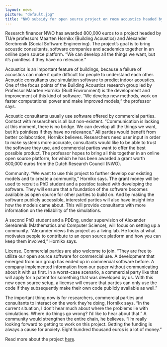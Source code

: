 ```yaml
---
layout: news
picture: "default.jpg"
title: "NWO subsidy for open source project on room acoustics headed by TU/e professors Maarten Hornikx and Alexander Serebrenik "
---
```


Research financer NWO has awarded 800,000 euros to a project headed by TU/e professors Maarten Hornikx (Building Acoustics) and Alexander Serebrenik (Social Software Engineering). The project’s goal is to bring acoustic consultants, software companies and academics together in an online open source platform. “We can develop all the things we want, but it’s pointless if they have no relevance.”

Acoustics is an important feature of buildings, because a failure of acoustics can make it quite difficult for people to understand each other. Acoustic consultants use simulation software to predict indoor acoustics. One of the focus points of the Building Acoustics research group led by Professor Maarten Hornikx (Built Environment) is the development and improvement of this kind of software. “We develop new methods, work on faster computational power and make improved models,” the professor says.

Acoustic consultants usually use software offered by commercial parties. Contact with researchers is all but non-existent. “Communication is lacking at this moment, there is no bridge. We can develop all the things we want, but it’s pointless if they have no relevance.” All parties would benefit from better collaboration, Hornikx believes. Researchers need user input in order to make systems more accurate, consultants would like to be able to trust the software they use, and commercial parties want to offer the best possible product. The professor hopes to bring all this together in an online open source platform, for which he has been awarded a grant worth 800,000 euros from the Dutch Research Council (NWO).

Community. “We want to use this project to further develop our existing models and to create a community,” Hornikx says. The grant money will be used to recruit a PhD student and a postdoc tasked with developing the software. They will ensure that a foundation of the software becomes available as open source for other parties to build on. And by making the software publicly accessible, interested parties will also have insight into how the models came about. This will provide consultants with more information on the reliability of the simulations.

A second PhD student and a PDEng, under supervision of Alexander Serebrenik (Mathematics and Computer Science), will focus on setting up a community. “Alexander views this project as a living lab. He looks at what motivates people to contribute to an open source platform and how you can keep them involved,” Hornikx says.

License. Commercial parties are also welcome to join. “They are free to utilize our open source software for commercial use. A development that emerged from our group has ended up in commercial software before. A company implemented information from our paper without communicating about it with us first. In a worst-case scenario, a commercial party like that will apply for a patent for something that was developed by us. With this new open source setup, a license will ensure that parties can only use the code if they subsequently make their own code publicly available as well.”

The important thing now is for researchers, commercial parties and consultants to interact on the work they’re doing, Hornikx says. “In the current situation, I don’t hear much about where the problems lie with simulations. Where do things go wrong? I’d like to hear about that.” A community would strengthen the entire chain, he believes. “I’m really looking forward to getting to work on this project. Getting the funding is always a cause for anxiety. Eight hundred thousand euros is a lot of money.”

Read more about the project [here](https://www.cursor.tue.nl/en/news/2022/februari/week-4/nwo-subsidy-for-open-source-project-on-room-acoustics/).